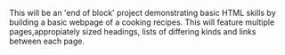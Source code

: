This will be an 'end of block' project demonstrating basic HTML skills by building a basic webpage of a cooking recipes. This will feature multiple pages,appropiately sized headings, lists of differing kinds and links between each page. 